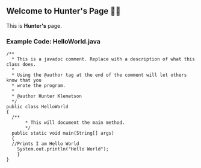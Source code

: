 ## Welcome to Hunter's Page 👋🏻
This is **Hunter's** page.

### Example Code: HelloWorld.java
```
/**
  * This is a javadoc comment. Replace with a description of what this class does.
  *
  * Using the @author tag at the end of the comment will let others know that you
  * wrote the program.
  *
  * @author Hunter Klemetson
  */
public class HelloWorld
{
  /**
       * This will document the main method.
       */
  public static void main(String[] args)
  {
  //Prints I am Hello World
    System.out.println("Hello World");
    }
}
```
